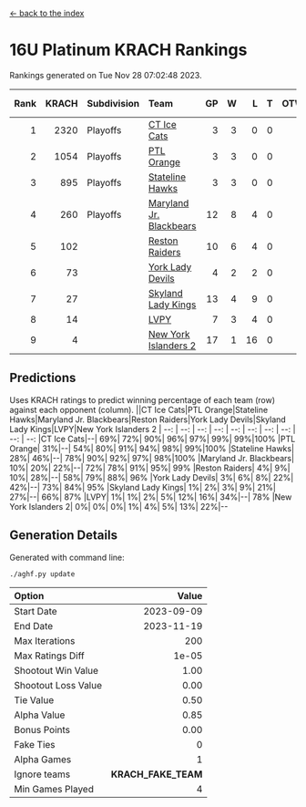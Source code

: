 [<- back to the index](readme.md)
# 16U Platinum KRACH Rankings
Rankings generated on Tue Nov 28 07:02:48 2023.

Rank|KRACH|Subdivision|Team|GP|W|L|T|OTW|OTL|SoS|Exp Wins|Win Diff
---:|---:|:---|:---|---:|---:|---:|---:|---:|---:|---:|---:|---:
1|2320|Playoffs|[CT Ice Cats](https://gamesheetstats.com/seasons/3663/teams/140846/schedule)|3|3|0|0|0|0|95|3.8|-0.0
2|1054|Playoffs|[PTL Orange](https://gamesheetstats.com/seasons/3663/teams/140842/schedule)|3|3|0|0|0|0|42|3.9|0.0
3|895|Playoffs|[Stateline Hawks](https://gamesheetstats.com/seasons/3663/teams/140840/schedule)|3|3|0|0|0|0|36|3.9|0.0
4|260|Playoffs|[Maryland Jr. Blackbears](https://gamesheetstats.com/seasons/3663/teams/140848/schedule)|12|8|4|0|0|1|557|8.8|-0.0
5|102||[Reston Raiders](https://gamesheetstats.com/seasons/3663/teams/140850/schedule)|10|6|4|0|1|0|407|6.9|0.0
6|73||[York Lady Devils](https://gamesheetstats.com/seasons/3663/teams/140845/schedule)|4|2|2|0|0|1|96|2.9|0.0
7|27||[Skyland Lady Kings](https://gamesheetstats.com/seasons/3663/teams/140849/schedule)|13|4|9|0|1|0|339|4.9|0.0
8|14||[LVPY](https://gamesheetstats.com/seasons/3663/teams/140844/schedule)|7|3|4|0|0|0|81|3.9|0.0
9|4||[New York Islanders 2](https://gamesheetstats.com/seasons/3663/teams/140851/schedule)|17|1|16|0|0|1|244|1.9|0.0

## Predictions
Uses KRACH ratings to predict winning percentage of each team (row) against each opponent (column).
||CT Ice Cats|PTL Orange|Stateline Hawks|Maryland Jr. Blackbears|Reston Raiders|York Lady Devils|Skyland Lady Kings|LVPY|New York Islanders 2
| --: | --: | --: | --: | --: | --: | --: | --: | --: | --: 
|CT Ice Cats|--| 69%| 72%| 90%| 96%| 97%| 99%| 99%|100%
|PTL Orange| 31%|--| 54%| 80%| 91%| 94%| 98%| 99%|100%
|Stateline Hawks| 28%| 46%|--| 78%| 90%| 92%| 97%| 98%|100%
|Maryland Jr. Blackbears| 10%| 20%| 22%|--| 72%| 78%| 91%| 95%| 99%
|Reston Raiders|  4%|  9%| 10%| 28%|--| 58%| 79%| 88%| 96%
|York Lady Devils|  3%|  6%|  8%| 22%| 42%|--| 73%| 84%| 95%
|Skyland Lady Kings|  1%|  2%|  3%|  9%| 21%| 27%|--| 66%| 87%
|LVPY|  1%|  1%|  2%|  5%| 12%| 16%| 34%|--| 78%
|New York Islanders 2|  0%|  0%|  0%|  1%|  4%|  5%| 13%| 22%|--

## Generation Details

Generated with command line:
```
./aghf.py update
```

| Option | Value |
| :----- | ----: |
| Start Date | 2023-09-09 |
| End Date | 2023-11-19 |
| Max Iterations | 200 |
| Max Ratings Diff | 1e-05 |
| Shootout Win Value | 1.00 |
| Shootout Loss Value | 0.00 |
| Tie Value | 0.50 |
| Alpha Value | 0.85 |
| Bonus Points | 0.00 |
| Fake Ties | 0 |
| Alpha Games | 1 |
| Ignore teams | __KRACH_FAKE_TEAM__ |
| Min Games Played | 4 |

